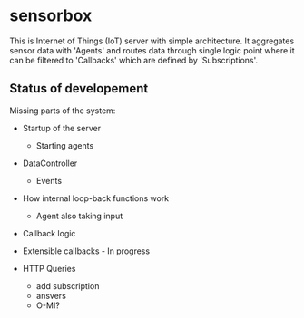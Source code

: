 
sensorbox
=========

This is Internet of Things (IoT) server with simple architecture.
It aggregates sensor data with 'Agents' and routes data through single logic point
where it can be filtered to 'Callbacks' which are defined by 'Subscriptions'.


Status of developement
----------------------

Missing parts of the system:
* Startup of the server
    * Starting agents
* DataController
    * Events
* How internal loop-back functions work
    * Agent also taking input
* Callback logic
* Extensible callbacks - In progress

* HTTP Queries
    * add subscription
    * ansvers
    * O-MI?

